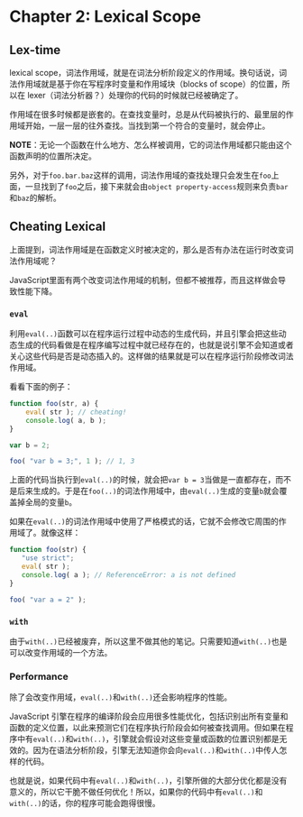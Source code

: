 # Chapter 2: Lexical Scope

## Lex-time

lexical scope，词法作用域，就是在词法分析阶段定义的作用域。换句话说，词法作用域就是基于你在写程序时变量和作用域块（blocks of scope）的位置，所以在 lexer（词法分析器？）处理你的代码的时候就已经被确定了。

作用域在很多时候都是嵌套的。在查找变量时，总是从代码被执行的、最里层的作用域开始，一层一层的往外查找。当找到第一个符合的变量时，就会停止。

**NOTE**：无论一个函数在什么地方、怎么样被调用，它的词法作用域都只能由这个函数声明的位置所决定。

另外，对于`foo.bar.baz`这样的调用，词法作用域的查找处理只会发生在`foo`上面，一旦找到了`foo`之后，接下来就会由`object property-access`规则来负责`bar`和`baz`的解析。

## Cheating Lexical

上面提到，词法作用域是在函数定义时被决定的，那么是否有办法在运行时改变词法作用域呢？

JavaScript里面有两个改变词法作用域的机制，但都不被推荐，而且这样做会导致性能下降。

### `eval`

利用`eval(..)`函数可以在程序运行过程中动态的生成代码，并且引擎会把这些动态生成的代码看做是在程序编写过程中就已经存在的，也就是说引擎不会知道或者关心这些代码是否是动态插入的。这样做的结果就是可以在程序运行阶段修改词法作用域。

看看下面的例子：

```javascript
function foo(str, a) {
	eval( str ); // cheating!
	console.log( a, b );
}

var b = 2;

foo( "var b = 3;", 1 ); // 1, 3
```

上面的代码当执行到`eval(..)`的时候，就会把`var b = 3`当做是一直都存在，而不是后来生成的。于是在`foo(..)`的词法作用域中，由`eval(..)`生成的变量`b`就会覆盖掉全局的变量`b`。

如果在`eval(..)`的词法作用域中使用了严格模式的话，它就不会修改它周围的作用域了。就像这样：

```javascript
function foo(str) {
   "use strict";
   eval( str );
   console.log( a ); // ReferenceError: a is not defined
}

foo( "var a = 2" );
```

### `with`

由于`with(..)`已经被废弃，所以这里不做其他的笔记。只需要知道`with(..)`也是可以改变作用域的一个方法。

### Performance

除了会改变作用域，`eval(..)`和`with(..)`还会影响程序的性能。

JavaScript 引擎在程序的编译阶段会应用很多性能优化，包括识别出所有变量和函数的定义位置，以此来预测它们在程序执行阶段会如何被查找调用。但如果在程序中有`eval(..)`和`with(..)`，引擎就会假设对这些变量或函数的位置识别都是无效的。因为在语法分析阶段，引擎无法知道你会向`eval(..)`和`with(..)`中传人怎样的代码。

也就是说，如果代码中有`eval(..)`和`with(..)`，引擎所做的大部分优化都是没有意义的，所以它干脆不做任何优化！所以，如果你的代码中有`eval(..)`和`with(..)`的话，你的程序可能会跑得很慢。